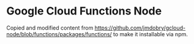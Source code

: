 # Google Cloud Functions Node

Copied and modified content from https://github.com/jmdobry/gcloud-node/blob/functions/packages/functions/ to make it installable via npm.
